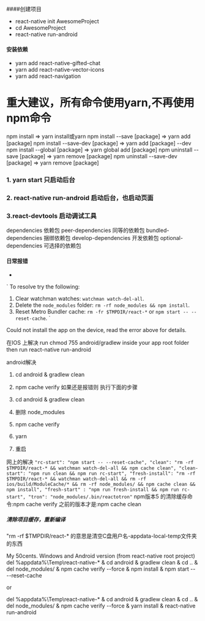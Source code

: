 ####创建项目
 - react-native init AwesomeProject
 - cd AwesomeProject
 - react-native run-android

 #### 安装依赖

- yarn add react-native-gifted-chat
- yarn add react-native-vector-icons
- yarn add react-navigation

# 重大建议，所有命令使用yarn,不再使用npm命令

npm install  => yarn install或yarn
npm install --save [package] => yarn add [package]
npm install --save-dev [package] => yarn add [package] --dev
npm install --global [package] => yarn global add [package]
npm uninstall --save [package] => yarn remove [package]
npm uninstall --save-dev [package] => yarn remove [package]


###  1. yarn start  只启动后台

### 2. react-native run-android  启动后台，也启动页面

### 3.react-devtools  启动调试工具

dependencies 依赖包
peer-dependencies 同等的依赖包
bundled-dependencies 捆绑依赖包
develop-dependencies 开发依赖包
optional-dependencies 可选择的依赖包


#### 日常报错
- 
`
To resolve try the following:
  1. Clear watchman watches: `watchman watch-del-all`.
  2. Delete the `node_modules` folder: `rm -rf node_modules && npm install`.
  3. Reset Metro Bundler cache: `rm -fr $TMPDIR/react-*` or `npm start -- --reset-cache`.
`

Could not install the app on the device, read the error above for details. 

在IOS 上解决
run chmod 755 android/gradlew inside your app root folder
then run react-native run-android

android解决
1. cd android & gradlew clean

2. npm cache verify
如果还是报错则 执行下面的步骤
1. cd android & gradlew clean
2. 删除 node_modules
3. npm cache verify
4. yarn 
5. 重启

网上的解决
`
		"rc-start": "npm start -- --reset-cache",
		"clean": "rm -rf $TMPDIR/react-* && watchman watch-del-all && npm cache clean",
		"clean-start": "npm run clean && npm run rc-start",
		"fresh-install": "rm -rf $TMPDIR/react-* && watchman watch-del-all && rm -rf ios/build/ModuleCache/* && rm -rf node_modules/ && npm cache clean && npm install",
		"fresh-start" : "npm run fresh-install && npm run rc-start",
		"tron": "node_modules/.bin/reactotron"
`
npm版本5 的清除缓存命令:npm cache verify
之前的版本才是:npm cache clean


##### 清除项目缓存，重新编译

"rm -rf $TMPDIR/react-*  的意思是清空C盘用户名-appdata-local-temp文件夹的东西

My 50cents. Windows and Android version (from react-native root project)
del %appdata%\Temp\react-native-* & cd android & gradlew clean & cd .. & del node_modules/ & npm cache verify --force & npm install & npm start -- --reset-cache

or

del %appdata%\Temp\react-native-* & cd android & gradlew clean & cd .. & del node_modules/ & npm cache verify --force & yarn install & react-native run-android